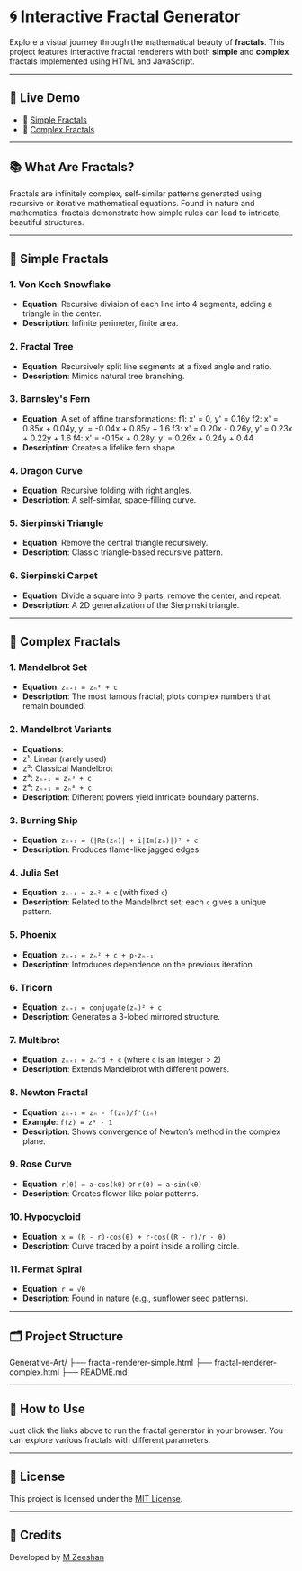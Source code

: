 # 🌀 Interactive Fractal Generator

Explore a visual journey through the mathematical beauty of **fractals**. This project features interactive fractal renderers with both **simple** and **complex** fractals implemented using HTML and JavaScript.

---

## 🔗 Live Demo

- 🔹 [Simple Fractals](https://xeeshan85.github.io/Generative-Art/fractal-renderer-simple.html)
- 🔸 [Complex Fractals](https://xeeshan85.github.io/Generative-Art/fractal-renderer-complex.html)

---

## 📚 What Are Fractals?

Fractals are infinitely complex, self-similar patterns generated using recursive or iterative mathematical equations. Found in nature and mathematics, fractals demonstrate how simple rules can lead to intricate, beautiful structures.

---

## 🔹 Simple Fractals

### 1. **Von Koch Snowflake**
- **Equation**: Recursive division of each line into 4 segments, adding a triangle in the center.
- **Description**: Infinite perimeter, finite area.

### 2. **Fractal Tree**
- **Equation**: Recursively split line segments at a fixed angle and ratio.
- **Description**: Mimics natural tree branching.

### 3. **Barnsley's Fern**
- **Equation**: A set of affine transformations:
f1: x' = 0, y' = 0.16y
f2: x' = 0.85x + 0.04y, y' = -0.04x + 0.85y + 1.6
f3: x' = 0.20x - 0.26y, y' = 0.23x + 0.22y + 1.6
f4: x' = -0.15x + 0.28y, y' = 0.26x + 0.24y + 0.44
- **Description**: Creates a lifelike fern shape.

### 4. **Dragon Curve**
- **Equation**: Recursive folding with right angles.
- **Description**: A self-similar, space-filling curve.

### 5. **Sierpinski Triangle**
- **Equation**: Remove the central triangle recursively.
- **Description**: Classic triangle-based recursive pattern.

### 6. **Sierpinski Carpet**
- **Equation**: Divide a square into 9 parts, remove the center, and repeat.
- **Description**: A 2D generalization of the Sierpinski triangle.

---

## 🔸 Complex Fractals

### 1. **Mandelbrot Set**
- **Equation**: `zₙ₊₁ = zₙ² + c`
- **Description**: The most famous fractal; plots complex numbers that remain bounded.

### 2. **Mandelbrot Variants**
- **Equations**:
- z¹: Linear (rarely used)
- z²: Classical Mandelbrot
- z³: `zₙ₊₁ = zₙ³ + c`
- z⁴: `zₙ₊₁ = zₙ⁴ + c`
- **Description**: Different powers yield intricate boundary patterns.

### 3. **Burning Ship**
- **Equation**: `zₙ₊₁ = (|Re(zₙ)| + i|Im(zₙ)|)² + c`
- **Description**: Produces flame-like jagged edges.

### 4. **Julia Set**
- **Equation**: `zₙ₊₁ = zₙ² + c` (with fixed `c`)
- **Description**: Related to the Mandelbrot set; each `c` gives a unique pattern.

### 5. **Phoenix**
- **Equation**: `zₙ₊₁ = zₙ² + c + p·zₙ₋₁`
- **Description**: Introduces dependence on the previous iteration.

### 6. **Tricorn**
- **Equation**: `zₙ₊₁ = conjugate(zₙ)² + c`
- **Description**: Generates a 3-lobed mirrored structure.

### 7. **Multibrot**
- **Equation**: `zₙ₊₁ = zₙ^d + c` (where `d` is an integer > 2)
- **Description**: Extends Mandelbrot with different powers.

### 8. **Newton Fractal**
- **Equation**: `zₙ₊₁ = zₙ - f(zₙ)/f′(zₙ)`
- **Example**: `f(z) = z³ - 1`
- **Description**: Shows convergence of Newton’s method in the complex plane.

### 9. **Rose Curve**
- **Equation**: `r(θ) = a·cos(kθ)` or `r(θ) = a·sin(kθ)`
- **Description**: Creates flower-like polar patterns.

### 10. **Hypocycloid**
- **Equation**: `x = (R - r)·cos(θ) + r·cos((R - r)/r · θ)`
- **Description**: Curve traced by a point inside a rolling circle.

### 11. **Fermat Spiral**
- **Equation**: `r = √θ`
- **Description**: Found in nature (e.g., sunflower seed patterns).

---

## 🗂️ Project Structure
Generative-Art/
├── fractal-renderer-simple.html
├── fractal-renderer-complex.html
├── README.md


---

## 🧪 How to Use

Just click the links above to run the fractal generator in your browser. You can explore various fractals with different parameters.

---

## 📄 License

This project is licensed under the [MIT License](LICENSE).

---

## 🙌 Credits

Developed by [M Zeeshan](https://github.com/xeeshan85)


